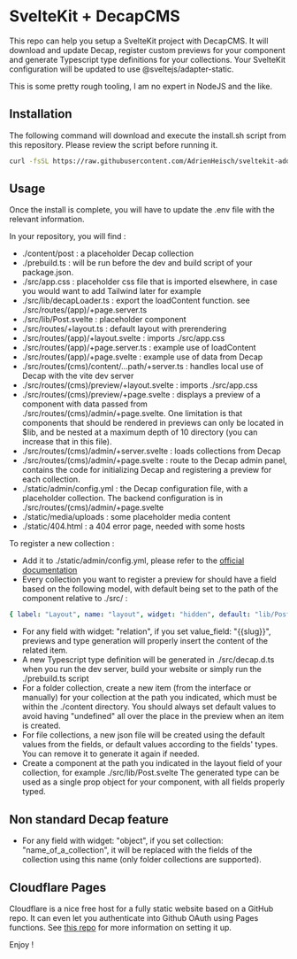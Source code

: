 # SvelteKit + DecapCMS

This repo can help you setup a SvelteKit project with DecapCMS. It will download and update Decap, register custom previews for your component and generate Typescript type definitions for your collections. Your SvelteKit configuration will be updated to use @sveltejs/adapter-static.

This is some pretty rough tooling, I am no expert in NodeJS and the like.

## Installation

The following command will download and execute the install.sh script from this repository. Please review the script before running it.

```bash
curl -fsSL https://raw.githubusercontent.com/AdrienHeisch/sveltekit-add-decap/master/install.sh | bash
```

## Usage

Once the install is complete, you will have to update the .env file with the relevant information.

In your repository, you will find :
- ./content/post : a placeholder Decap collection
- ./prebuild.ts : will be run before the dev and build script of your package.json.
- ./src/app.css : placeholder css file that is imported elsewhere, in case you would want to add Tailwind later for example
- ./src/lib/decapLoader.ts : export the loadContent function. see ./src/routes/(app)/+page.server.ts
- ./src/lib/Post.svelte : placeholder component
- ./src/routes/+layout.ts : default layout with prerendering
- ./src/routes/(app)/+layout.svelte : imports ./src/app.css
- ./src/routes/(app)/+page.server.ts : example use of loadContent
- ./src/routes/(app)/+page.svelte : example use of data from Decap
- ./src/routes/(cms)/content/...path/+server.ts : handles local use of Decap with the vite dev server
- ./src/routes/(cms)/preview/+layout.svelte : imports ./src/app.css
- ./src/routes/(cms)/preview/+page.svelte : displays a preview of a component with data passed from ./src/routes/(cms)/admin/+page.svelte. One limitation is that components that should be rendered in previews can only be located in $lib, and be nested at a maximum depth of 10 directory (you can increase that in this file).
- ./src/routes/(cms)/admin/+server.svelte : loads collections from Decap
- ./src/routes/(cms)/admin/+page.svelte : route to the Decap admin panel, contains the code for initializing Decap and registering a preview for each collection.
- ./static/admin/config.yml : the Decap configuration file, with a placeholder collection. The backend configuration is in ./src/routes/(cms)/admin/+page.svelte
- ./static/media/uploads : some placeholder media content
- ./static/404.html : a 404 error page, needed with some hosts

To register a new collection :
- Add it to ./static/admin/config.yml, please refer to the [official documentation](https://decapcms.org/docs/intro/)
- Every collection you want to register a preview for should have a field based on the following model, with default being set to the path of the component relative to ./src/ :
```yaml
{ label: "Layout", name: "layout", widget: "hidden", default: "lib/Post" }
```
- For any field with widget: "relation", if you set value_field: "{{slug}}", previews and type generation will properly insert the content of the related item.
- A new Typescript type definition will be generated in ./src/decap.d.ts when you run the dev server, build your website or simply run the ./prebuild.ts script
- For a folder collection, create a new item (from the interface or manually) for your collection at the path you indicated, which must be within the ./content directory. You should always set default values to avoid having "undefined" all over the place in the preview when an item is created.
- For file collections, a new json file will be created using the default values from the fields, or default values according to the fields' types. You can remove it to generate it again if needed.
- Create a component at the path you indicated in the layout field of your collection, for example ./src/lib/Post.svelte
The generated type can be used as a single prop object for your component, with all fields properly typed.

## Non standard Decap feature

- For any field with widget: "object", if you set collection: "name_of_a_collection", it will be replaced with the fields of the collection using this name (only folder collections are supported).

## Cloudflare Pages

Cloudflare is a nice free host for a fully static website based on a GitHub repo. It can even let you authenticate into Github OAuth using Pages functions. See [this repo](https://github.com/i40west/netlify-cms-cloudflare-pages) for more information on setting it up.

Enjoy !
